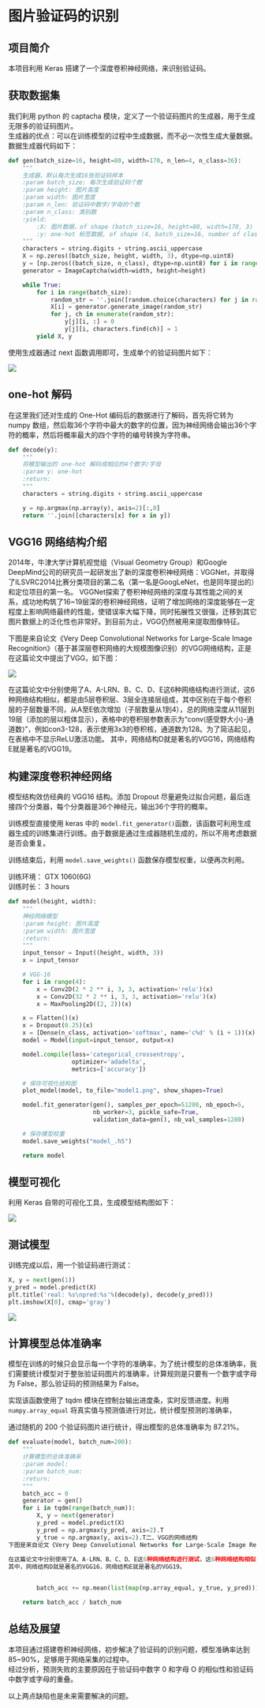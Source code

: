 # 图片验证码的识别

## 项目简介
本项目利用 Keras 搭建了一个深度卷积神经网络，来识别验证码。

## 获取数据集
我们利用 python 的 captacha 模块，定义了一个验证码图片的生成器，用于生成无限多的验证码图片。  
生成器的优点：可以在训练模型的过程中生成数据，而不必一次性生成大量数据。  
 数据生成器代码如下：
```python
def gen(batch_size=16, height=80, width=170, n_len=4, n_class=36):
    """
    生成器，默认每次生成16张验证码样本
    :param batch_size: 每次生成验证码个数
    :param height: 图片高度
    :param width: 图片宽度
    :param n_len: 验证码中数字/字母的个数
    :param n_class: 类别数
    :yield:
        :X: 图片数据，of shape (batch_size=16, height=80, width=170, 3)
        :y: one-hot 标签数据, of shape (4, batch_size=16, number of classes=36)
    """
    characters = string.digits + string.ascii_uppercase
    X = np.zeros((batch_size, height, width, 3), dtype=np.uint8)
    y = [np.zeros((batch_size, n_class), dtype=np.uint8) for i in range(n_len)]
    generator = ImageCaptcha(width=width, height=height)

    while True:
        for i in range(batch_size):
            random_str = ''.join([random.choice(characters) for j in range(4)])
            X[i] = generator.generate_image(random_str)
            for j, ch in enumerate(random_str):
                y[j][i, :] = 0
                y[j][i, characters.find(ch)] = 1
        yield X, y

```
使用生成器通过 next 函数调用即可，生成单个的验证码图片如下：

![](./data_examples/C52N.jpg)


## one-hot 解码
在这里我们还对生成的 One-Hot 编码后的数据进行了解码，首先将它转为 numpy 数组，然后取36个字符中最大的数字的位置，因为神经网络会输出36个字符的概率，然后将概率最大的四个字符的编号转换为字符串。

```python
def decode(y):
    """
    将模型输出的 one-hot 解码成相应的4个数字/字母
    :param y: one-hot
    :return:
    """
    characters = string.digits + string.ascii_uppercase

    y = np.argmax(np.array(y), axis=2)[:,0]
    return ''.join([characters[x] for x in y])
```
## VGG16 网络结构介绍
2014年，牛津大学计算机视觉组（Visual Geometry Group）和Google DeepMind公司的研究员一起研发出了新的深度卷积神经网络：VGGNet，并取得了ILSVRC2014比赛分类项目的第二名（第一名是GoogLeNet，也是同年提出的）和定位项目的第一名。
VGGNet探索了卷积神经网络的深度与其性能之间的关系，成功地构筑了16~19层深的卷积神经网络，证明了增加网络的深度能够在一定程度上影响网络最终的性能，使错误率大幅下降，同时拓展性又很强，迁移到其它图片数据上的泛化性也非常好。到目前为止，VGG仍然被用来提取图像特征。

下图是来自论文《Very Deep Convolutional Networks for Large-Scale Image Recognition》（基于甚深层卷积网络的大规模图像识别）的VGG网络结构，正是在这篇论文中提出了VGG，如下图：
 

![](./023044_X49R_876354.png)  

在这篇论文中分别使用了A、A-LRN、B、C、D、E这6种网络结构进行测试，这6种网络结构相似，都是由5层卷积层、3层全连接层组成，其中区别在于每个卷积层的子层数量不同，从A至E依次增加（子层数量从1到4），总的网络深度从11层到19层（添加的层以粗体显示），表格中的卷积层参数表示为“conv⟨感受野大小⟩-通道数⟩”，例如con3-128，表示使用3x3的卷积核，通道数为128。为了简洁起见，在表格中不显示ReLU激活功能。
其中，网络结构D就是著名的VGG16，网络结构E就是著名的VGG19。

## 构建深度卷积神经网络
模型结构效仿经典的 VGG16 结构。添加 Dropout 尽量避免过拟合问题，最后连接四个分类器，每个分类器是36个神经元，输出36个字符的概率。  

训练模型直接使用 keras 中的 `model.fit_generator()`函数，该函数可利用生成器生成的训练集进行训练。由于数据是通过生成器随机生成的，所以不用考虑数据是否会重复。

训练结束后，利用 `model.save_weights()` 函数保存模型权重，以便再次利用。


训练环境： GTX 1060(6G)  
训练时长： 3 hours

```python
def model(height, width):
    """
    神经网络模型
    :param height: 图片高度
    :param width: 图片宽度
    :return:
    """
    input_tensor = Input((height, width, 3))
    x = input_tensor

    # VGG-16
    for i in range(4):
        x = Conv2D(2 * 2 ** i, 3, 3, activation='relu')(x)
        x = Conv2D(32 * 2 ** i, 3, 3, activation='relu')(x)
        x = MaxPooling2D((2, 2))(x)

    x = Flatten()(x)
    x = Dropout(0.25)(x)
    x = [Dense(n_class, activation='softmax', name='c%d' % (i + 1))(x) for i in range(4)]
    model = Model(input=input_tensor, output=x)

    model.compile(loss='categorical_crossentropy',
                  optimizer='adadelta',
                  metrics=['accuracy'])

    # 保存可视化结构图
    plot_model(model, to_file="model1.png", show_shapes=True)

    model.fit_generator(gen(), samples_per_epoch=51200, nb_epoch=5,
                        nb_worker=3, pickle_safe=True,
                        validation_data=gen(), nb_val_samples=1280)

    # 保存模型权重
    model.save_weights("model_.h5")

    return model
```

## 模型可视化

利用 Keras 自带的可视化工具，生成模型结构图如下：

![](./model1.png)

## 测试模型

训练完成以后，用一个验证码进行测试：

```python
X, y = next(gen(1))
y_pred = model.predict(X)
plt.title('real: %s\npred:%s'%(decode(y), decode(y_pred)))
plt.imshow(X[0], cmap='gray')
```

![](test_results/predict_0.jpg)

## 计算模型总体准确率

模型在训练的时候只会显示每一个字符的准确率，为了统计模型的总体准确率，我们需要统计模型对于整张验证码图片的准确率，计算规则是只要有一个数字或字母为 False，那么验证码的预测结果为 False。

实现该函数使用了 tqdm 模块在控制台输出进度条，实时反馈进度。利用 `numpy.array_equal` 将真实值与预测值进行对比，统计模型预测的准确率，

通过随机的 200 个验证码图片进行统计，得出模型的总体准确率为 87.21%。


```python
def evaluate(model, batch_num=200):
    """
    计算模型的总体准确率
    :param model:
    :param batch_num:
    :return:
    """
    batch_acc = 0
    generator = gen()
    for i in tqdm(range(batch_num)):
        X, y = next(generator)
        y_pred = model.predict(X)
        y_pred = np.argmax(y_pred, axis=2).T
        y_true = np.argmax(y, axis=2).T二、VGG的网络结构
下图是来自论文《Very Deep Convolutional Networks for Large-Scale Image Recognition》（基于甚深层卷积网络的大规模图像识别）的VGG网络结构，正是在这篇论文中提出了VGG，如下图：
 
在这篇论文中分别使用了A、A-LRN、B、C、D、E这6种网络结构进行测试，这6种网络结构相似，都是由5层卷积层、3层全连接层组成，其中区别在于每个卷积层的子层数量不同，从A至E依次增加（子层数量从1到4），总的网络深度从11层到19层（添加的层以粗体显示），表格中的卷积层参数表示为“conv⟨感受野大小⟩-通道数⟩”，例如con3-128，表示使用3x3的卷积核，通道数为128。为了简洁起见，在表格中不显示ReLU激活功能。
其中，网络结构D就是著名的VGG16，网络结构E就是著名的VGG19。


        batch_acc += np.mean(list(map(np.array_equal, y_true, y_pred)))

    return batch_acc / batch_num
```

## 总结及展望

本项目通过搭建卷积神经网络，初步解决了验证码的识别问题，模型准确率达到 85~90%，足够用于网络采集的过程中。  
经过分析，预测失败的主要原因在于验证码中数字 0 和字母 O 的相似性和验证码中数字或字母的重叠。

以上两点缺陷也是未来需要解决的问题。
